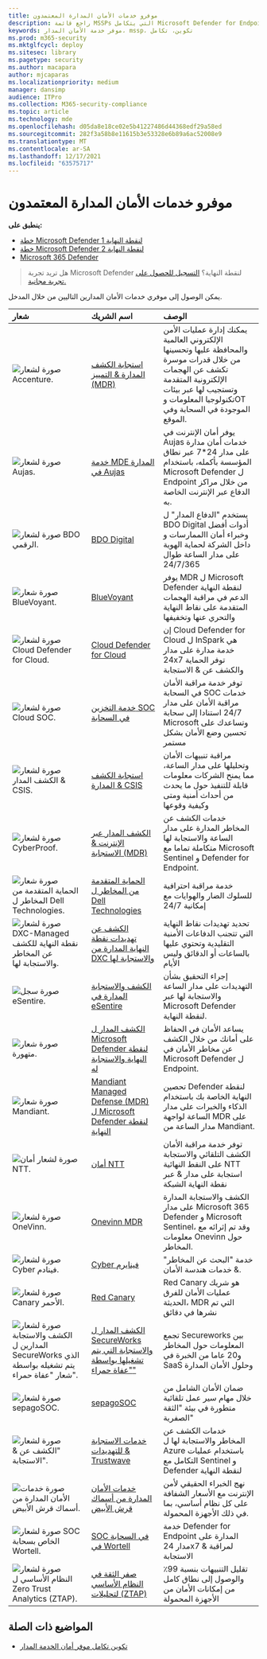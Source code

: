 ```yaml
---
title: موفرو خدمات الأمان المدارة المعتمدون
description: راجع قائمة MSSPs التي يتكامل Microsoft Defender for Endpoint معها
keywords: موفر خدمة الأمان المدار، mssp، تكوين، تكامل
ms.prod: m365-security
ms.mktglfcycl: deploy
ms.sitesec: library
ms.pagetype: security
ms.author: macapara
author: mjcaparas
ms.localizationpriority: medium
manager: dansimp
audience: ITPro
ms.collection: M365-security-compliance
ms.topic: article
ms.technology: mde
ms.openlocfilehash: d05da8e18ce02e5b41227486d44368edf29a58ed
ms.sourcegitcommit: 282f3a58b8e11615b3e53328e6b89a6ac52008e9
ms.translationtype: MT
ms.contentlocale: ar-SA
ms.lasthandoff: 12/17/2021
ms.locfileid: "63575717"
---
```

# <a name="supported-managed-security-service-providers"></a>موفرو خدمات الأمان المدارة المعتمدون

**ينطبق على:**
- [خطة Microsoft Defender لنقطة النهاية 1](https://go.microsoft.com/fwlink/p/?linkid=2154037)
- [خطة Microsoft Defender لنقطة النهاية 2](https://go.microsoft.com/fwlink/p/?linkid=2154037)
- [Microsoft 365 Defender](https://go.microsoft.com/fwlink/?linkid=2118804)

> هل تريد تجربة Microsoft Defender لنقطة النهاية؟ [التسجيل للحصول على تجربة مجانية.](https://signup.microsoft.com/create-account/signup?products=7f379fee-c4f9-4278-b0a1-e4c8c2fcdf7e&ru=https://aka.ms/MDEp2OpenTrial?ocid=docs-wdatp-exposedapis-abovefoldlink)


يمكن الوصول إلى موفري خدمات الأمان المدارين التاليين من خلال المدخل. 

شعار |اسم الشريك   | الوصف 
:---|:---|:---
![صورة لشعار Accenture.](images/accenture-logo.png)|[استجابة الكشف المدارة & التمييز (MDR)](https://go.microsoft.com/fwlink/?linkid=2164353) | يمكنك إدارة عمليات الأمن الإلكتروني العالمية والمحافظة عليها وتحسينها من خلال قدرات موسرة تكشف عن الهجمات الإلكترونية المتقدمة وتستجيب لها عبر بيئات تكنولوجيا المعلومات وOT الموجودة في السحابة وفي الموقع.
![صورة لشعار Aujas.](images/aujas-logo.png) | [خدمة MDE المدارة في Aujas](https://go.microsoft.com/fwlink/?linkid=2162429) | يوفر أمان الإنترنت في Aujas خدمات أمان مدارة على مدار 24*7 عبر نطاق المؤسسة بأكمله، باستخدام Microsoft Defender ل Endpoint من خلال مراكز الدفاع عبر الإنترنت الخاصة به.
![صورة لشعار BDO الرقمي.](images/bdo-logo.png)| [BDO Digital](https://go.microsoft.com/fwlink/?linkid=2090394) | يستخدم "الدفاع المدار" ل BDO Digital أدوات أفضل الممارسات وI وخبراء أمان داخل الشركة لحماية الهوية على مدار الساعة طوال 24/7/365
![صورة شعار BlueVoyant.](images/bluevoyant-logo.png)| [BlueVoyant](https://go.microsoft.com/fwlink/?linkid=2121401) | يوفر MDR ل Microsoft Defender لنقطة النهاية الدعم في مراقبة الهجمات المتقدمة على نقاط النهاية والتحري عنها وتخفيفها
![صورة لشعار Cloud Defender for Cloud.](images/cloudsecuritycenter-logo.png)| [Cloud Defender for Cloud](https://go.microsoft.com/fwlink/?linkid=2099315) | إن Cloud Defender for Cloud ل InSpark هي خدمة مدارة على مدار 24x7 توفر الحماية والكشف عن & الاستجابة
![صورة لشعار Cloud SOC.](images/cloudsoc-logo.png)| [خدمة التخزين SOC في السحابة](https://go.microsoft.com/fwlink/?linkid=2104265) | توفر خدمة مراقبة الأمان في السحابة SOC خدمات مراقبة الأمان على مدار 24/7 استنادا إلى سحابة Microsoft وتساعدك على تحسين وضع الأمان بشكل مستمر
![صورة لشعار الكشف المدار & CSIS.](images/csis-logo.png)| [استجابة الكشف المدارة & CSIS](https://go.microsoft.com/fwlink/?linkid=2091005) | مراقبة تنبيهات الأمان وتحليلها على مدار الساعة، مما يمنح الشركات معلومات قابلة للتنفيذ حول ما يحدث من أحداث أمنية ومتى وكيفية وقوعها
![صورة لشعار CyberProof.](images/cyberproof-logo.png) |[الكشف المدار عبر الإنترنت & الاستجابة (MDR)](https://go.microsoft.com/fwlink/?linkid=2163964) | خدمات الكشف عن المخاطر المدارة على مدار الساعة والاستجابة لها متكاملة تماما مع Microsoft Sentinel و Defender for Endpoint.
![صورة شعار الحماية المتقدمة من المخاطر ل Dell Technologies.](images/dell-logo.png)| [الحماية المتقدمة من المخاطر ل Dell Technologies](https://go.microsoft.com/fwlink/?linkid=2091004) | خدمة مراقبة احترافية للسلوك الضار والهوايات مع إمكانية 24/7
![صورة لشعار DXC-Managed نقطة النهاية للكشف عن المخاطر والاستجابة لها.](images/dxc-logo.png)| [الكشف عن تهديدات نقطة النهاية المدارة من DXC والاستجابة لها](https://go.microsoft.com/fwlink/?linkid=2090395) | تحديد تهديدات نقاط النهاية التي تتجنب الدفاعات الأمنية التقليدية وتحتوي عليها بالساعات أو الدقائق وليس الأيام
![صورة سجل eSentire.](images/esentire-logo.png) | [الكشف والاستجابة المدارة في eSentire](https://go.microsoft.com/fwlink/?linkid=2154970) | إجراء التحقيق بشأن التهديدات على مدار الساعة والاستجابة لها عبر Microsoft Defender لنقطة النهاية.
![صورة شعار متهورة.](images/expel-logo.png)| [الكشف المدار ل Microsoft Defender لنقطة النهاية والاستجابة له](https://go.microsoft.com/fwlink/?linkid=2162430) | يساعد الأمان في الحفاظ على أمانك من خلال الكشف عن مخاطر الأمان في Microsoft Defender ل Endpoint.
![صورة شعار Mandiant.](images/mandiant-logo.png) | [Mandiant Managed Defense (MDR) ل Microsoft Defender لنقطة النهاية](https://go.microsoft.com/fwlink/?linkid=2164352) | تحصين Defender لنقطة النهاية الخاصة بك باستخدام الذكاء والخبرات على مدار الساعة لواجهة MDR على مدار الساعة من Mandiant.
![صورة لشعار أمان NTT.](images/ntt-logo.png)| [أمان NTT](https://go.microsoft.com/fwlink/?linkid=2095320) | توفر خدمة مراقبة الأمان الكشف التلقائي والاستجابة على النقط النهائية NTT استجابة على مدار & عبر نقطة النهاية الشبكة
![صورة لشعار OneVinn.](images/onevinn-logo.png) | [Onevinn MDR](https://go.microsoft.com/fwlink/?linkid=2155203)| الكشف والاستجابة المدارة على مدار Microsoft 365 Defender و Microsoft Sentinel، وقد تم إثرائه مع معلومات Onevinn حول المخاطر.
![صورة لشعار Cyber فينادم.](images/quorum-logo.png) | [Cyber فينايرم](https://go.microsoft.com/fwlink/?linkid=2155202)| خدمة "البحث عن المخاطر" & خدمات هندسة الأمان.
![صورة لشعار Canary الأحمر.](images/redcanary-logo.png)| [Red Canary](https://go.microsoft.com/fwlink/?linkid=2103852) | Red Canary هو شريك عمليات الأمان للفرق الحديثة، MDR التي تم نشرها في دقائق
![صورة لشعار الكشف والاستجابة المدارين ل SecureWorks الذي يتم تشغيله بواسطة شعار "عفاة حمراء".](images/secureworks-logo.png)| [الكشف المدار ل SecureWorks والاستجابة التي يتم تشغيلها بواسطة "عفاة حمراء"](https://go.microsoft.com/fwlink/?linkid=2133634) | تجمع Secureworks بين المعلومات حول المخاطر و20 عاما من الخبرة في SaaS وحلول الأمان المدارة
![صورة لشعار sepagoSOC.](images/sepago-logo.png)| [sepagoSOC](https://go.microsoft.com/fwlink/?linkid=2090491) | ضمان الأمان الشامل من خلال مهام سير عمل تلقائية متطورة في بيئة "الثقة الصفرية"
![صورة لشعار "الكشف عن & الاستجابة".](images/trustwave-logo.png)| [خدمات الاستجابة للتهديدات & Trustwave](https://go.microsoft.com/fwlink/?linkid=2127542) | خدمات الكشف عن المخاطر والاستجابة لها ل Azure باستخدام عمليات التكامل مع Sentinel و Defender لنقطة النهاية
![صورة خدمات الأمان المدارة من أسماك قرش الأبيض.](images/white-shark.png)| [خدمات الأمان المدارة من أسماك قرش الأبيض](https://go.microsoft.com/fwlink/?linkid=2154210) |نهج الخبراء الحقيقي لأمن الإنترنت مع الأسعار الشفافة على كل نظام أساسي، بما في ذلك الأجهزة المحمولة.
![صورة لشعار SOC الخاص بسحابة Wortell.](images/wortell-logo.png)| [SOC في السحابة في Wortell](https://go.microsoft.com/fwlink/?linkid=2108415) | خدمة Defender for Endpoint المدارة على مدار 24x7 لمراقبة & الاستجابة
![صورة لشعار النظام الأساسي ل Zero Trust Analytics (ZTAP).](images/ztap-logo.png)| [صفر الثقة في النظام الأساسي لتحليلات (ZTAP)](https://go.microsoft.com/fwlink/?linkid=2090971) | تقليل التنبيهات بنسبة 99٪ والوصول إلى نطاق كامل من إمكانات الأمان من الأجهزة المحمولة

## <a name="related-topics"></a>المواضيع ذات الصلة
- [تكوين تكامل موفر أمان الخدمة المدار](configure-mssp-support.md)
